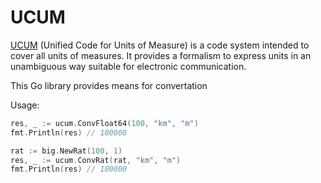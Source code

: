 # UCUM

[UCUM](https://ucum.org) (Unified Code for Units of Measure) is a code system intended to cover all units of measures.
It provides a formalism to express units in an unambiguous way suitable for electronic communication.

This Go library provides means for convertation

Usage:

```go
res, _ := ucum.ConvFloat64(100, "km", "m")
fmt.Println(res) // 100000

rat := big.NewRat(100, 1)
res, _ := ucum.ConvRat(rat, "km", "m")
fmt.Println(res) // 100000
```